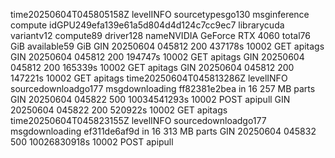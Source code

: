 time20250604T045805158Z levelINFO sourcetypesgo130 msginference compute idGPU249efa139e61a5d804d4d124c7cc9ec7 librarycuda variantv12 compute89 driver128 nameNVIDIA GeForce RTX 4060 total76 GiB available59 GiB
GIN 20250604  045812  200  437178s  10002  GET apitags
GIN 20250604  045812  200  194747s  10002  GET apitags
GIN 20250604  045812  200  165339s  10002  GET apitags
GIN 20250604  045812  200  147221s  10002  GET apitags
time20250604T045813286Z levelINFO sourcedownloadgo177 msgdownloading ff82381e2bea in 16 257 MB parts
GIN 20250604  045822  500  10034541293s  10002  POST apipull
GIN 20250604  045822  200  520922s  10002  GET apitags
time20250604T045823155Z levelINFO sourcedownloadgo177 msgdownloading ef311de6af9d in 16 313 MB parts
GIN 20250604  045832  500  10026830918s  10002  POST apipull